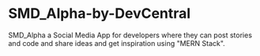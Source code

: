 # SMD_Alpha-by-DevCentral
SMD_Alpha a Social Media App for developers where they can post stories and code and share ideas and get inspiration using "MERN Stack".
